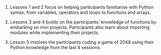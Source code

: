 1. Lessons 1 and 2 focus on helping participants familiarise with Python syntax, from variables, operators and loops to functions and arrays.

2. Lessons 3 and 4 builds on the participants' knowledge of functions by embarking on mini projects. Participants also learn about importing modules while implementing their projects.

3. Lesson 5 involves the participants coding a game of 2048 using their Python knowledge from the last 4 sessions.


